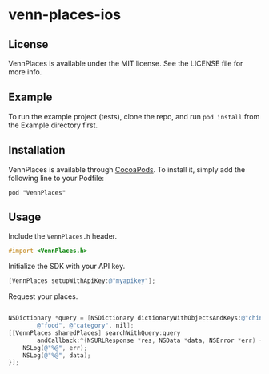 # venn-places-ios

## License

VennPlaces is available under the MIT license. See the LICENSE file for more info.

## Example

To run the example project (tests), clone the repo, and run `pod install` from the Example directory first.

## Installation

VennPlaces is available through [CocoaPods](http://cocoapods.org). To install
it, simply add the following line to your Podfile:

    pod "VennPlaces"

## Usage

Include the `VennPlaces.h` header.

```objective-c
#import <VennPlaces.h>
```

Initialize the SDK with your API key.

```objective-c
[VennPlaces setupWithApiKey:@"myapikey"];
```

Request your places.

```objective-c

NSDictionary *query = [NSDictionary dictionaryWithObjectsAndKeys:@"chinese", @"keyword",
        @"food", @"category", nil];
[[VennPlaces sharedPlaces] searchWithQuery:query
        andCallback:^(NSURLResponse *res, NSData *data, NSError *err) {
    NSLog(@"%@", err);
    NSLog(@"%@", data);
}];
```
